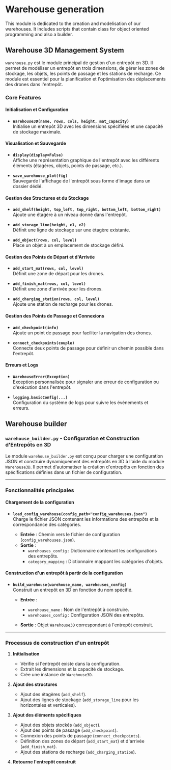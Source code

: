 # Warehouse generation

This module is dedicated to the creation and modelisation of our warehouses. It includes scripts that contain class for object oriented programming and also a builder.


## Warehouse 3D Management System

`warehouse.py` est le module principal de gestion d'un entrepôt en 3D. Il permet de modéliser un entrepôt en trois dimensions, de gérer les zones de stockage, les objets, les points de passage et les stations de recharge. Ce module est essentiel pour la planification et l'optimisation des déplacements des drones dans l'entrepôt.

### Core Features

#### Initialisation et Configuration

- **`Warehouse3D(name, rows, cols, height, mat_capacity)`**  
  Initialise un entrepôt 3D avec les dimensions spécifiées et une capacité de stockage maximale.

#### Visualisation et Sauvegarde

- **`display(display=False)`**  
  Affiche une représentation graphique de l'entrepôt avec les différents éléments (étagères, objets, points de passage, etc.).

- **`save_warehouse_plot(fig)`**  
  Sauvegarde l'affichage de l'entrepôt sous forme d'image dans un dossier dédié.

#### Gestion des Structures et du Stockage

- **`add_shelf(height, top_left, top_right, bottom_left, bottom_right)`**  
  Ajoute une étagère à un niveau donné dans l'entrepôt.

- **`add_storage_line(height, c1, c2)`**  
  Définit une ligne de stockage sur une étagère existante.

- **`add_object(rows, col, level)`**  
  Place un objet à un emplacement de stockage défini.

#### Gestion des Points de Départ et d'Arrivée

- **`add_start_mat(rows, col, level)`**  
  Définit une zone de départ pour les drones.

- **`add_finish_mat(rows, col, level)`**  
  Définit une zone d'arrivée pour les drones.

- **`add_charging_station(rows, col, level)`**  
  Ajoute une station de recharge pour les drones.

#### Gestion des Points de Passage et Connexions

- **`add_checkpoint(info)`**  
  Ajoute un point de passage pour faciliter la navigation des drones.

- **`connect_checkpoints(couple)`**  
  Connecte deux points de passage pour définir un chemin possible dans l'entrepôt.

#### Erreurs et Logs

- **`WarehouseError(Exception)`**  
  Exception personnalisée pour signaler une erreur de configuration ou d'exécution dans l'entrepôt.

- **`logging.basicConfig(...)`**  
  Configuration du système de logs pour suivre les événements et erreurs.


## Warehouse builder

### `warehouse_builder.py` - Configuration et Construction d'Entrepôts en 3D

Le module `warehouse_builder.py` est conçu pour charger une configuration JSON et construire dynamiquement des entrepôts en 3D à l'aide du module `Warehouse3D`. Il permet d'automatiser la création d'entrepôts en fonction des spécifications définies dans un fichier de configuration.

---

### Fonctionnalités principales

#### **Chargement de la configuration**

- **`load_config_warehouse(config_path="config_warehouses.json")`**  
  Charge le fichier JSON contenant les informations des entrepôts et la correspondance des catégories.

  - **Entrée** : Chemin vers le fichier de configuration (`config_warehouses.json`).
  - **Sortie** : 
    - `warehouses_config` : Dictionnaire contenant les configurations des entrepôts.
    - `category_mapping` : Dictionnaire mappant les catégories d'objets.

#### **Construction d'un entrepôt à partir de la configuration**

- **`build_warehouse(warehouse_name, warehouses_config)`**  
  Construit un entrepôt en 3D en fonction du nom spécifié.

  - **Entrée** :  
    - `warehouse_name` : Nom de l'entrepôt à construire.
    - `warehouses_config` : Configuration JSON des entrepôts.

  - **Sortie** : Objet `Warehouse3D` correspondant à l'entrepôt construit.

---

###  Processus de construction d'un entrepôt

1. **Initialisation**  
   - Vérifie si l'entrepôt existe dans la configuration.  
   - Extrait les dimensions et la capacité de stockage.  
   - Crée une instance de `Warehouse3D`.

2. **Ajout des structures**  
   - Ajout des étagères (`add_shelf`).  
   - Ajout des lignes de stockage (`add_storage_line` pour les horizontales et verticales).  

3. **Ajout des éléments spécifiques**  
   - Ajout des objets stockés (`add_object`).  
   - Ajout des points de passage (`add_checkpoint`).  
   - Connexion des points de passage (`connect_checkpoints`).  
   - Définition des zones de départ (`add_start_mat`) et d'arrivée (`add_finish_mat`).  
   - Ajout des stations de recharge (`add_charging_station`).  

4. **Retourne l'entrepôt construit**  

